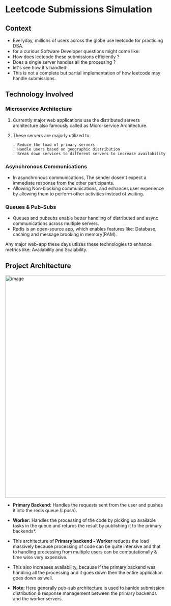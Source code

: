 # Leetcode Submissions Simulation

 ## Context
 - Everyday, millions of users across the globe use leetcode for practicing DSA.
 - for a curious Software Developer questions might come like:
 - How does leetcode these submissions efficiently ? 
 - Does a single server handles all the processing ? 
 - let's see how it's handled!
 - This is not a complete but partial implementation of how leetcode may handle submissions.

## Technology Involved

### Microservice Architecture
 1. Currently major web applications use the distributed servers architecture also famously called as Micro-service Architecture. 
 2. These servers are majorly utilized to: 
		
		. Reduce the load of primary servers
		. Handle users based on geographic distribution 
		. Break down services to different servers to increase availability

### Asynchronous Communications 
 - In asynchronous communications, The sender dosen't expect a immediate response from the other participants. 
 - Allowing Non-blocking communications, and enhances user experience by allowing them to perform other activities instead of waiting. 

### Queues & Pub-Subs
- Queues and pubsubs enable better handling of distributed and async communications across multiple servers. 
- Redis is an open-source app, which enables features like: Database, caching and message brooking in memory(RAM).


Any major web-app these days utlizes these technologies to enhance metrics like: Availability and Scalability. 

## Project Architecture

<img width="1338" height="698" alt="image" src="https://github.com/user-attachments/assets/b321b3ef-42fe-4a78-bf9c-71fc4cf58c33" />


 - **Primary Backend:** Handles the requests sent from the user and pushes it into the redis queue (Lpush).
 - **Worker:** Handles the processing of the code by picking up available tasks in the queue and returns the result by publishing it to the primary backends*.

- This architecture of **Primary backend - Worker**  reduces the load massively because processing of code can be quite intensive and that to handling processing from multiple users can be computationally & time wise very expensive. 
- This also increases availability, because if the primary backend was handling all the processing and it goes down then the entire application goes down as well.

 - **Note:** Here generally pub-sub architecture is used to hanlde submission distribution & response management between the primary backends and the worker servers. 
